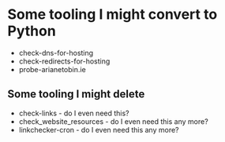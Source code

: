 # Some tooling I might convert to Python

- check-dns-for-hosting
- check-redirects-for-hosting
- probe-arianetobin.ie

## Some tooling I might delete

- check-links - do I even need this?
- check_website_resources - do I even need this any more?
- linkchecker-cron - do I even need this any more?
